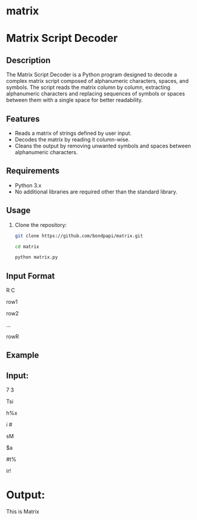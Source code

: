 # matrix
# Matrix Script Decoder

## Description

The Matrix Script Decoder is a Python program designed to decode a complex matrix script composed of alphanumeric characters, spaces, and symbols. The script reads the matrix column by column, extracting alphanumeric characters and replacing sequences of symbols or spaces between them with a single space for better readability.

## Features

- Reads a matrix of strings defined by user input.
- Decodes the matrix by reading it column-wise.
- Cleans the output by removing unwanted symbols and spaces between alphanumeric characters.

## Requirements

- Python 3.x
- No additional libraries are required other than the standard library.

## Usage

1. Clone the repository:
   ```bash
   git clone https://github.com/bondpapi/matrix.git

   cd matrix

   python matrix.py

## Input Format

R C

row1

row2

...

rowR

## Example
## Input:
7 3

Tsi

h%x

i #

sM

$a

#t%

ir!

# Output:

This is Matrix


